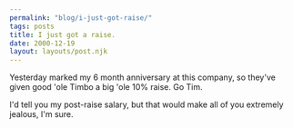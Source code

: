 ```yaml
---
permalink: "blog/i-just-got-raise/"
tags: posts
title: I just got a raise.
date: 2000-12-19
layout: layouts/post.njk
---
```


Yesterday marked my 6 month anniversary at this company, so they've given good 'ole Timbo a big 'ole 10% raise. Go Tim.

I'd tell you my post-raise salary, but that would make all of you extremely jealous, I'm sure.
